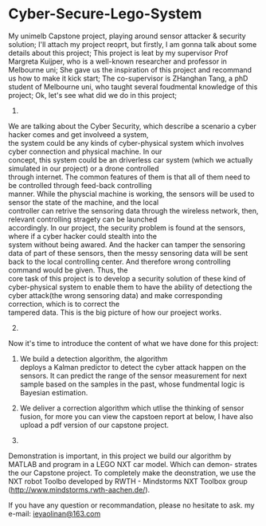 # Cyber-Secure-Lego-System
My unimelb Capstone project, playing around sensor attacker &amp; security solution;
I'll attach my project reoprt, but firstly, I am gonna talk about some details about this project;
This project is leat by my supervisor Prof Margreta Kuijper, who is a well-known researcher and professor in Melbourne uni;
She gave us the inspiration of this project and recommand us how to make it kick start;
The co-supervisor is ZHanghan Tang, a phD student of Melbourne uni, who taught several foudmental knowledge of this project;
Ok, let's see what did we do in this project;

1.
We are talking about the Cyber Security, which describe a scenario a cyber hacker comes and get involveed a system,          
the system could be any kinds of cyber-physical system which involves cyber connection and physical machine. In our          
concept, this system could be an driverless car system (which we actually simulated in our project) or a drone controlled    
through internet. The common features of them is that all of them need to be controlled through feed-back controlling        
manner. While the physcial machine is working, the sensors will be used to sensor the state of the machine, and the local    
controller can retrive the sensoring data through the wireless network, then, relevant controlling stragety can be launched  
accordingly. In our project, the security problem is found at the sensors, where if a cyber hacker could stealth into the    
system without being awared. And the hacker can tamper the sensoring data of part of these sensors, then the messy sensoring 
data will be sent back to the local controlling center. And therefore wrong controlling command would be given. Thus, the    
core task of this project is to develop a security solution of these kind of cyber-physical system to enable them to have the
ability of detectiong the cyber attack(the wrong sensoring data) and make corresponding correction, which is to correct the  
tampered data. This is the big picture of how our proeject works.                                                            
                
2.
Now it's time to introduce the content of what we have done for this project:                                                   
1. We build a detection algorithm, the algorithm                                                                               
deploys a Kalman predictor to detect the cyber attack happen on the sensors. It can predict the range of the sensor measurement
for next sample based on the samples in the past, whose fundmental logic is Bayesian estimation.
2. We deliver a correction algorithm which utlise the thinking of sensor fusion, for more you can view the capstoen report at below,
I have also upload a pdf version of our capstone project.

3.
Demonstration is important, in this project we build our algorithm by MATLAB and program in a LEGO NXT car model. Which can demon-
strates the our Capstone project. To completely make the deonstration, we use the NXT robot Toolbo developed by RWTH - Mindstorms NXT Toolbox group (http://www.mindstorms.rwth-aachen.de/).


If you have any question or recommandation, please no hesitate to ask.
my e-mail: ieyaolinan@163.com
